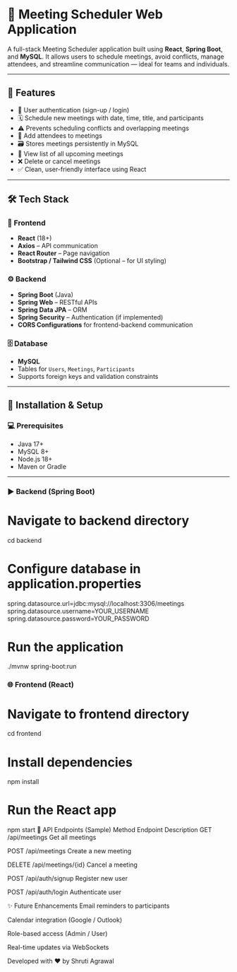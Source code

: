 # 📅 Meeting Scheduler Web Application

A full-stack Meeting Scheduler application built using **React**, **Spring Boot**, and **MySQL**. It allows users to schedule meetings, avoid conflicts, manage attendees, and streamline communication — ideal for teams and individuals.

---

## 🚀 Features

- 🔐 User authentication (sign-up / login)
- 🗓 Schedule new meetings with date, time, title, and participants
- ⚠️ Prevents scheduling conflicts and overlapping meetings
- 👥 Add attendees to meetings
- 🗃 Stores meetings persistently in MySQL
- 📜 View list of all upcoming meetings
- ❌ Delete or cancel meetings
- ✅ Clean, user-friendly interface using React

---

## 🛠 Tech Stack

### 🔧 Frontend
- **React** (18+)
- **Axios** – API communication
- **React Router** – Page navigation
- **Bootstrap / Tailwind CSS** (Optional – for UI styling)

### ⚙️ Backend
- **Spring Boot** (Java)
- **Spring Web** – RESTful APIs
- **Spring Data JPA** – ORM
- **Spring Security** – Authentication (if implemented)
- **CORS Configurations** for frontend-backend communication

### 🗄️ Database
- **MySQL**
- Tables for `Users`, `Meetings`, `Participants`
- Supports foreign keys and validation constraints

---

## 🔧 Installation & Setup

### 💻 Prerequisites
- Java 17+
- MySQL 8+
- Node.js 18+
- Maven or Gradle

---

### ▶️ Backend (Spring Boot)


# Navigate to backend directory
cd backend

# Configure database in application.properties
spring.datasource.url=jdbc:mysql://localhost:3306/meetings
spring.datasource.username=YOUR_USERNAME
spring.datasource.password=YOUR_PASSWORD

# Run the application
./mvnw spring-boot:run

### 🌐 Frontend (React)

# Navigate to frontend directory
cd frontend

# Install dependencies
npm install

# Run the React app
npm start
🔄 API Endpoints (Sample)
Method	Endpoint	Description
GET	/api/meetings	Get all meetings

POST	/api/meetings	Create a new meeting

DELETE	/api/meetings/{id}	Cancel a meeting

POST	/api/auth/signup	Register new user

POST	/api/auth/login	Authenticate user

✨ Future Enhancements
Email reminders to participants

Calendar integration (Google / Outlook)

Role-based access (Admin / User)

Real-time updates via WebSockets

Developed with ❤️ by Shruti Agrawal


